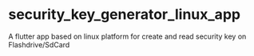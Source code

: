 # security_key_generator_linux_app
A flutter app based on linux platform for create and read security key on Flashdrive/SdCard
